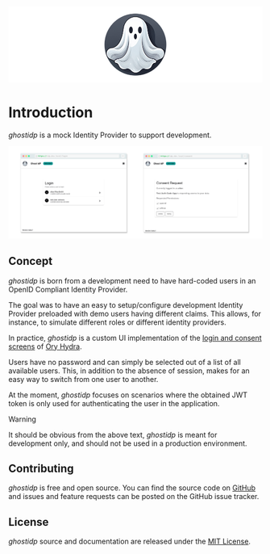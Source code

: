 ![Banner](./images/banner.png)

# Introduction

_ghostidp_ is a mock Identity Provider to support development.

![Screenshots](./images/screenshots.png)

## Concept

_ghostidp_ is born from a development need to have hard-coded users in an OpenID Compliant Identity Provider.

The goal was to have an easy to setup/configure development Identity Provider preloaded with demo users having different claims.
This allows, for instance, to simulate different roles or different identity providers.

In practice, _ghostidp_ is a custom UI implementation of the [login and consent screens](https://www.ory.sh/docs/oauth2-oidc/custom-login-consent/flow) of [Ory Hydra](https://github.com/ory/hydra).

Users have no password and can simply be selected out of a list of all available users. This, in addition to the absence of session, makes for an easy way to switch from one user to another.

At the moment, _ghostidp_ focuses on scenarios where the obtained JWT token is only used for authenticating the user in the application.

> [!WARNING]  
> It should be obvious from the above text, _ghostidp_ is meant for development only, and should not be used in a production environment.

## Contributing

_ghostidp_ is free and open source. You can find the source code on [GitHub](http://github.com/guillaumebour/ghostidp) and issues and feature requests can be posted on the GitHub issue tracker.

## License

_ghostidp_ source and documentation are released under the [MIT License](https://github.com/guillaumebour/ghostidp/blob/main/LICENSE).
